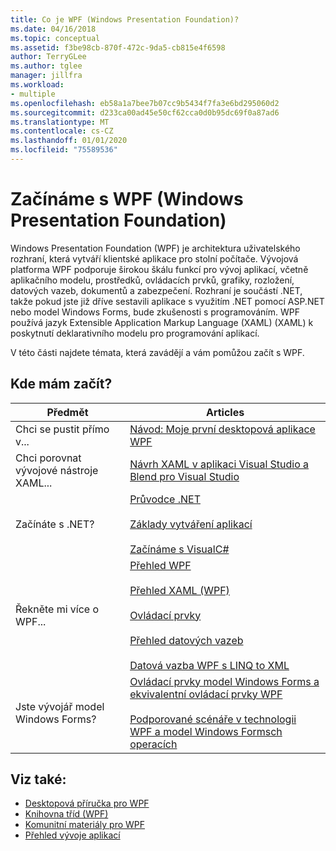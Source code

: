 ```yaml
---
title: Co je WPF (Windows Presentation Foundation)?
ms.date: 04/16/2018
ms.topic: conceptual
ms.assetid: f3be98cb-870f-472c-9da5-cb815e4f6598
author: TerryGLee
ms.author: tglee
manager: jillfra
ms.workload:
- multiple
ms.openlocfilehash: eb58a1a7bee7b07cc9b5434f7fa3e6bd295060d2
ms.sourcegitcommit: d233ca00ad45e50cf62cca0d0b95dc69f0a87ad6
ms.translationtype: MT
ms.contentlocale: cs-CZ
ms.lasthandoff: 01/01/2020
ms.locfileid: "75589536"
---
```

# <a name="get-started-with-wpf"></a>Začínáme s WPF (Windows Presentation Foundation)

Windows Presentation Foundation (WPF) je architektura uživatelského rozhraní, která vytváří klientské aplikace pro stolní počítače. Vývojová platforma WPF podporuje širokou škálu funkcí pro vývoj aplikací, včetně aplikačního modelu, prostředků, ovládacích prvků, grafiky, rozložení, datových vazeb, dokumentů a zabezpečení. Rozhraní je součástí .NET, takže pokud jste již dříve sestavili aplikace s využitím .NET pomocí ASP.NET nebo model Windows Forms, bude zkušenosti s programováním. WPF používá jazyk Extensible Application Markup Language (XAML) (XAML) k poskytnutí deklarativního modelu pro programování aplikací.

V této části najdete témata, která zavádějí a vám pomůžou začít s WPF.

## <a name="where-should-i-start"></a>Kde mám začít?

|Předmět|Articles|
|-|-|
|Chci se pustit přímo v...|[Návod: Moje první desktopová aplikace WPF](/dotnet/framework/wpf/getting-started/walkthrough-my-first-wpf-desktop-application)|
|Chci porovnat vývojové nástroje XAML...|[Návrh XAML v aplikaci Visual Studio a Blend pro Visual Studio](../xaml-tools/designing-xaml-in-visual-studio.md)|
|Začínáte s .NET?|[Průvodce .NET](/dotnet/standard/)<br /><br />[Základy vytváření aplikací](/dotnet/standard/application-essentials)<br /><br />[Začínáme s VisualC#](../ide/quickstart-csharp-console.md)|
|Řekněte mi více o WPF...|[Přehled WPF](/dotnet/framework/wpf/introduction-to-wpf)<br /><br />[Přehled XAML (WPF)](/dotnet/framework/wpf/advanced/xaml-overview-wpf)<br /><br />[Ovládací prvky](/dotnet/framework/wpf/controls/)<br /><br />[Přehled datových vazeb](/dotnet/desktop-wpf/data/data-binding-overview)<br /><br />[Datová vazba WPF s LINQ to XML](/dotnet/framework/wpf/data/wpf-data-binding-with-linq-to-xml-overview)|
|Jste vývojář model Windows Forms?|[Ovládací prvky model Windows Forms a ekvivalentní ovládací prvky WPF](/dotnet/framework/wpf/advanced/windows-forms-controls-and-equivalent-wpf-controls)<br /><br />[Podporované scénáře v technologii WPF a model Windows Formsch operacích](/dotnet/framework/wpf/advanced/wpf-and-windows-forms-interoperation)|

## <a name="see-also"></a>Viz také:

- [Desktopová příručka pro WPF](/dotnet/desktop-wpf/overview/index)
- [Knihovna tříd (WPF)](/dotnet/framework/wpf/class-library-wpf)
- [Komunitní materiály pro WPF](/dotnet/framework/wpf/getting-started/community-feedback)
- [Přehled vývoje aplikací](/dotnet/framework/wpf/app-development/index)
